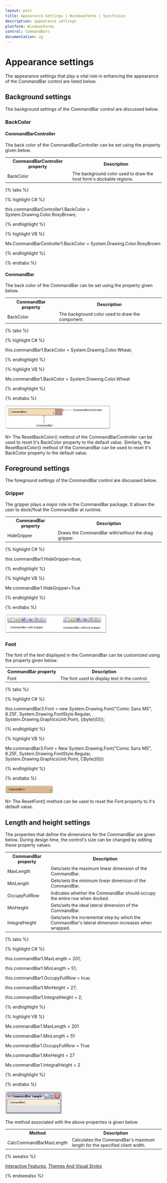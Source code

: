 ```yaml
---
layout: post
title: Appearance-Settings | WindowsForms | Syncfusion
description: appearance settings
platform: WindowsForms
control: CommandBars
documentation: ug
---
```


# Appearance settings

The appearance settings that play a vital role in enhancing the appearance of the CommandBar control are listed below.

## Background settings

The background settings of the CommandBar control are discussed below.

### BackColor

#### CommandBarController

The back color of the CommandBarController can be set using the property given below.


<table>
<tr>
<th>
CommandBarController property</th><th>
Description</th></tr>
<tr>
<td>
BackColor</td><td>
The background color used to draw the host form's dockable regions.</td></tr>
</table>

{% tabs %}

{% highlight C# %}

this.commandBarController1.BackColor = System.Drawing.Color.RosyBrown;

{% endhighlight %}


{% highlight VB %}


Me.CommandBarController1.BackColor = System.Drawing.Color.RosyBrown

{% endhighlight %}

{% endtabs %}

#### CommandBar

The back color of the CommandBar can be set using the property given below.


<table>
<tr>
<th>
CommandBar property</th><th>
Description</th></tr>
<tr>
<td>
BackColor</td><td>
The background color used to draw the component.</td></tr>
</table>

{% tabs %}

{% highlight C# %}


this.commandBar1.BackColor = System.Drawing.Color.Wheat;

{% endhighlight %}


{% highlight VB %}



Me.commandBar1.BackColor = System.Drawing.Color.Wheat

{% endhighlight %}

{% endtabs %}


 ![](Appearance-Settings_images/Appearance-Settings_img1.jpeg) 




N> The ResetBackColor() method of the CommandBarController can be used to reset it's BackColor property to the default value. Similarly, the ResetBackColor() method of the CommandBar can be used to reset it's BackColor property to the default value.

## Foreground settings

The foreground settings of the CommandBar control are discussed below.

### Gripper

The gripper plays a major role in the CommandBar package. It allows the user to dock/float the CommandBar at runtime.


<table>
<tr>
<th>
CommandBar property</th><th>
Description</th></tr>
<tr>
<td>
HideGripper</td><td>
Draws the CommandBar with/without the drag gripper.</td></tr>
</table>

{% highlight C# %}


this.commandBar1.HideGripper=true;

{% endhighlight %}

{% highlight VB %}


Me.commandBar1.HideGripper=True

{% endhighlight %}

{% endtabs %}


![](Appearance-Settings_images/Appearance-Settings_img3.jpeg) 



### Font

The font of the text displayed in the CommandBar can be customized using the property given below.


<table>
<tr>
<th>
CommandBar property</th><th>
Description</th></tr>
<tr>
<td>
Font</td><td>
The font used to display text in the control.</td></tr>
</table>

{% tabs %}

{% highlight C# %}



this.commandBar3.Font = new System.Drawing.Font("Comic Sans MS", 8.25F, System.Drawing.FontStyle.Regular, System.Drawing.GraphicsUnit.Point, ((byte)(0)));

{% endhighlight %}


{% highlight VB %}





Me.commandBar3.Font = New System.Drawing.Font("Comic Sans MS", 8.25F, System.Drawing.FontStyle.Regular, System.Drawing.GraphicsUnit.Point, CByte((0)))

{% endhighlight %}

{% endtabs %}

![](Appearance-Settings_images/Appearance-Settings_img4.jpeg)




N> The ResetFont() method can be used to reset the Font property to it's default value.

## Length and height settings

The properties that define the dimensions for the CommandBar are given below. During design time, the control's size can be changed by editing these property values.


<table>
<tr>
<th>
CommandBar property</th><th>
Description</th></tr>
<tr>
<td>
MaxLength</td><td>
Gets/sets the maximum linear dimension of the CommandBar.</td></tr>
<tr>
<td>
MinLength</td><td>
Gets/sets the minimum linear dimension of the CommandBar.</td></tr>
<tr>
<td>
OccupyFullRow</td><td>
Indicates whether the CommandBar should occupy the entire row when docked.</td></tr>
<tr>
<td>
MinHeight</td><td>
Gets/sets the ideal lateral dimension of the CommandBar.</td></tr>
<tr>
<td>
IntegralHeight</td><td>
Gets/sets the incremental step by which the CommandBar's lateral dimension increases when wrapped.</td></tr>
</table>

{% tabs %}

{% highlight C# %}

this.commandBar1.MaxLength = 201;

this.commandBar1.MinLength = 51;

this.commandBar1.OccupyFullRow = true;

this.commandBar1.MinHeight = 27;

this.commandBar1.IntegralHeight = 2;

{% endhighlight %}


{% highlight VB %}


Me.commandBar1.MaxLength = 201

Me.commandBar1.MinLength = 51

Me.commandBar1.OccupyFullRow = True

Me.commandBar1.MinHeight = 27

Me.commandBar1.IntegralHeight = 2

{% endhighlight %}

{% endtabs %}

 ![](Appearance-Settings_images/Appearance-Settings_img6.jpeg) 



The method associated with the above properties is given below.


<table>
<tr>
<th>
Method</th><th>
Description</th></tr>
<tr>
<td>
CalcCommandBarMaxLength</td><td>
Calculates the CommandBar's maximum length for the specified client width.</td></tr>
</table>

{% seealso %}

[Interactive Features](/windowsforms/CommandBar/Interactive-Features), [Themes And Visual Styles](/windowsforms/CommandBar/Themes-And-Visual-Styles)

{% endseealso %}
